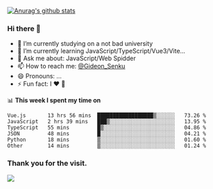 [![Anurag's github stats](https://github-readme-stats.vercel.app/api?username=gideonsenku)](https://github.com/anuraghazra/github-readme-stats)
### Hi there 👋
- 🔭 I’m currently studying on a not bad university 
- 🌱 I’m currently learning JavaScript/TypeScript/Vue3/Vite...
- 💬 Ask me about: JavaScript/Web Spidder 
- 📫 How to reach me: [@Gideon_Senku](https://t.me/Gideon_Senku)
- 😄 Pronouns: ...
- ⚡ Fun fact: I ❤️ 🎵

📊 **This week I spent my time on**
<!--START_SECTION:waka-->

```text
Vue.js       13 hrs 56 mins  ██████████████████▒░░░░░░   73.26 %
JavaScript   2 hrs 39 mins   ███▒░░░░░░░░░░░░░░░░░░░░░   13.95 %
TypeScript   55 mins         █▒░░░░░░░░░░░░░░░░░░░░░░░   04.86 %
JSON         48 mins         █░░░░░░░░░░░░░░░░░░░░░░░░   04.21 %
Python       18 mins         ▒░░░░░░░░░░░░░░░░░░░░░░░░   01.60 %
Other        14 mins         ▒░░░░░░░░░░░░░░░░░░░░░░░░   01.24 %
```

<!--END_SECTION:waka-->


### Thank you for the visit.
![](http://profile-counter.glitch.me/gideonsenku/count.svg)
<!--
**GideonSenku/GideonSenku** is a ✨ _special_ ✨ repository because its `README.md` (this file) appears on your GitHub profile.

Here are some ideas to get you started:

- 🔭 I’m currently working on ...
- 🌱 I’m currently learning ...
- 👯 I’m looking to collaborate on ...
- 🤔 I’m looking for help with ...
- 💬 Ask me about ...
- 📫 How to reach me: ...
- 😄 Pronouns: ...
- ⚡ Fun fact: ...
-->
